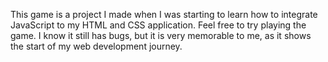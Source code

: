 This game is a project I made when I was starting to learn how to integrate JavaScript to my HTML and CSS application. Feel free to try playing the game. I know it still has bugs, but it is very memorable to me, as it shows the start of my web development journey.
